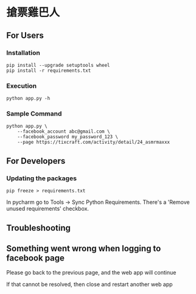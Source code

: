 # 搶票雞巴人

## For Users

### Installation

```
pip install --upgrade setuptools wheel
pip install -r requirements.txt
```

### Execution

```
python app.py -h
```

### Sample Command

```
python app.py \
    --facebook_account abc@gmail.com \
    --facebook_password my_password_123 \
    --page https://tixcraft.com/activity/detail/24_asmrmaxxx
```

## For Developers

### Updating the packages

```
pip freeze > requirements.txt
```

In pycharm go to Tools -> Sync Python Requirements. There's a 'Remove unused requirements' checkbox.

## Troubleshooting

## Something went wrong when logging to facebook page

Please go back to the previous page, and the web app will continue

If that cannot be resolved, then close and restart another web app
